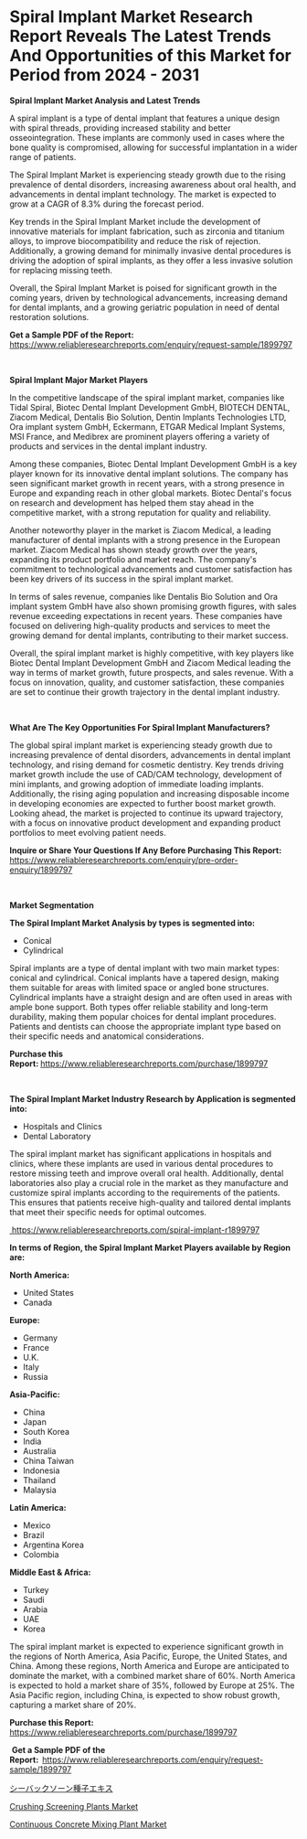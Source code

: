 <p><h1>Spiral Implant Market Research Report Reveals The Latest Trends And Opportunities of this Market for Period from 2024 - 2031</h1></p><p><strong>Spiral Implant Market Analysis and Latest Trends</strong></p>
<p><p>A spiral implant is a type of dental implant that features a unique design with spiral threads, providing increased stability and better osseointegration. These implants are commonly used in cases where the bone quality is compromised, allowing for successful implantation in a wider range of patients.</p><p>The Spiral Implant Market is experiencing steady growth due to the rising prevalence of dental disorders, increasing awareness about oral health, and advancements in dental implant technology. The market is expected to grow at a CAGR of 8.3% during the forecast period.</p><p>Key trends in the Spiral Implant Market include the development of innovative materials for implant fabrication, such as zirconia and titanium alloys, to improve biocompatibility and reduce the risk of rejection. Additionally, a growing demand for minimally invasive dental procedures is driving the adoption of spiral implants, as they offer a less invasive solution for replacing missing teeth.</p><p>Overall, the Spiral Implant Market is poised for significant growth in the coming years, driven by technological advancements, increasing demand for dental implants, and a growing geriatric population in need of dental restoration solutions.</p></p>
<p><strong>Get a Sample PDF of the Report:&nbsp;</strong> <a href="https://www.reliableresearchreports.com/enquiry/request-sample/1899797">https://www.reliableresearchreports.com/enquiry/request-sample/1899797</a></p>
<p>&nbsp;</p>
<p><strong>Spiral Implant Major Market Players</strong></p>
<p><p>In the competitive landscape of the spiral implant market, companies like Tidal Spiral, Biotec Dental Implant Development GmbH, BIOTECH DENTAL, Ziacom Medical, Dentalis Bio Solution, Dentin Implants Technologies LTD, Ora implant system GmbH, Eckermann, ETGAR Medical Implant Systems, MSI France, and Medibrex are prominent players offering a variety of products and services in the dental implant industry.</p><p>Among these companies, Biotec Dental Implant Development GmbH is a key player known for its innovative dental implant solutions. The company has seen significant market growth in recent years, with a strong presence in Europe and expanding reach in other global markets. Biotec Dental's focus on research and development has helped them stay ahead in the competitive market, with a strong reputation for quality and reliability.</p><p>Another noteworthy player in the market is Ziacom Medical, a leading manufacturer of dental implants with a strong presence in the European market. Ziacom Medical has shown steady growth over the years, expanding its product portfolio and market reach. The company's commitment to technological advancements and customer satisfaction has been key drivers of its success in the spiral implant market.</p><p>In terms of sales revenue, companies like Dentalis Bio Solution and Ora implant system GmbH have also shown promising growth figures, with sales revenue exceeding expectations in recent years. These companies have focused on delivering high-quality products and services to meet the growing demand for dental implants, contributing to their market success.</p><p>Overall, the spiral implant market is highly competitive, with key players like Biotec Dental Implant Development GmbH and Ziacom Medical leading the way in terms of market growth, future prospects, and sales revenue. With a focus on innovation, quality, and customer satisfaction, these companies are set to continue their growth trajectory in the dental implant industry.</p></p>
<p>&nbsp;</p>
<p><strong>What Are The Key Opportunities For Spiral Implant Manufacturers?</strong></p>
<p><p>The global spiral implant market is experiencing steady growth due to increasing prevalence of dental disorders, advancements in dental implant technology, and rising demand for cosmetic dentistry. Key trends driving market growth include the use of CAD/CAM technology, development of mini implants, and growing adoption of immediate loading implants. Additionally, the rising aging population and increasing disposable income in developing economies are expected to further boost market growth. Looking ahead, the market is projected to continue its upward trajectory, with a focus on innovative product development and expanding product portfolios to meet evolving patient needs.</p></p>
<p><strong>Inquire or Share Your Questions If Any Before Purchasing This Report:</strong> <a href="https://www.reliableresearchreports.com/enquiry/pre-order-enquiry/1899797">https://www.reliableresearchreports.com/enquiry/pre-order-enquiry/1899797</a></p>
<p>&nbsp;</p>
<p><strong>Market Segmentation</strong></p>
<p><strong>The Spiral Implant Market Analysis by types is segmented into:</strong></p>
<p><ul><li>Conical</li><li>Cylindrical</li></ul></p>
<p><p>Spiral implants are a type of dental implant with two main market types: conical and cylindrical. Conical implants have a tapered design, making them suitable for areas with limited space or angled bone structures. Cylindrical implants have a straight design and are often used in areas with ample bone support. Both types offer reliable stability and long-term durability, making them popular choices for dental implant procedures. Patients and dentists can choose the appropriate implant type based on their specific needs and anatomical considerations.</p></p>
<p><strong>Purchase this Report:&nbsp;</strong><a href="https://www.reliableresearchreports.com/purchase/1899797">https://www.reliableresearchreports.com/purchase/1899797</a></p>
<p>&nbsp;</p>
<p><strong>The Spiral Implant Market Industry Research by Application is segmented into:</strong></p>
<p><ul><li>Hospitals and Clinics</li><li>Dental Laboratory</li></ul></p>
<p><p>The spiral implant market has significant applications in hospitals and clinics, where these implants are used in various dental procedures to restore missing teeth and improve overall oral health. Additionally, dental laboratories also play a crucial role in the market as they manufacture and customize spiral implants according to the requirements of the patients. This ensures that patients receive high-quality and tailored dental implants that meet their specific needs for optimal outcomes.</p></p>
<p><a href="https://www.reliableresearchreports.com/spiral-implant-r1899797">&nbsp;https://www.reliableresearchreports.com/spiral-implant-r1899797</a></p>
<p><strong>In terms of Region, the Spiral Implant Market Players available by Region are:</strong></p>
<p>
    <p> <strong> North America: </strong>
        <ul>
            <li>United States</li>
            <li>Canada</li>
        </ul>
        </p> 
    <p> <strong> Europe: </strong>
        <ul>
            <li>Germany</li>
            <li>France</li>
            <li>U.K.</li>
            <li>Italy</li>
            <li>Russia</li>
        </ul>
        </p> 
    <p> <strong> Asia-Pacific: </strong>
        <ul>
            <li>China</li>
            <li>Japan</li>
            <li>South Korea</li>
            <li>India</li>
            <li>Australia</li>
            <li>China Taiwan</li>
            <li>Indonesia</li>
            <li>Thailand</li>
            <li>Malaysia</li>
        </ul>
        </p> 
    <p> <strong> Latin America: </strong>
        <ul>
            <li>Mexico</li>
            <li>Brazil</li>
            <li>Argentina Korea</li>
            <li>Colombia</li>
        </ul>
        </p> 
    <p> <strong> Middle East & Africa: </strong>
        <ul>
            <li>Turkey</li>
            <li>Saudi</li>
            <li>Arabia</li>
            <li>UAE</li>
            <li>Korea</li>
        </ul>
    </p>
    </p>
<p><p>The spiral implant market is expected to experience significant growth in the regions of North America, Asia Pacific, Europe, the United States, and China. Among these regions, North America and Europe are anticipated to dominate the market, with a combined market share of 60%. North America is expected to hold a market share of 35%, followed by Europe at 25%. The Asia Pacific region, including China, is expected to show robust growth, capturing a market share of 20%.</p></p>
<p><strong>Purchase this Report: </strong><a href="https://www.reliableresearchreports.com/purchase/1899797">https://www.reliableresearchreports.com/purchase/1899797</a></p>
<p>&nbsp;<strong>Get a Sample PDF of the Report:&nbsp;&nbsp;</strong><a href="https://www.reliableresearchreports.com/enquiry/request-sample/1899797">https://www.reliableresearchreports.com/enquiry/request-sample/1899797</a></p>
<p><strong></strong></p>
<p><p><a href="https://github.com/KaliMetz2023/Market-Research-Report-List-1/blob/main/3586284168269.md">シーバックソーン種子エキス</a></p><p><a href="https://github.com/cheribeninsig/Market-Research-Report-List-1/blob/main/crushing-screening-plants-market.md">Crushing Screening Plants Market</a></p><p><a href="https://github.com/AdrianaPaucek2023/Market-Research-Report-List-1/blob/main/continuous-concrete-mixing-plant-market.md">Continuous Concrete Mixing Plant Market</a></p></p>